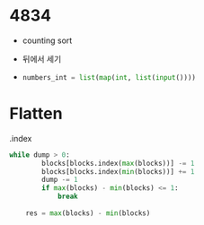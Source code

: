 # 4834

- counting sort

- 뒤에서 세기

- ```python
  numbers_int = list(map(int, list(input())))
  ```

# Flatten

.index

```python
while dump > 0:
        blocks[blocks.index(max(blocks))] -= 1
        blocks[blocks.index(min(blocks))] += 1
        dump -= 1
        if max(blocks) - min(blocks) <= 1:
            break
            
    res = max(blocks) - min(blocks)
```

